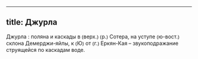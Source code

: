 
---
title: Джурла
---
Джурла
: поляна и каскады в ⦅верх.⦆ ⦅р.⦆ Сотера, на уступе ⦅ю-вост.⦆ склона Демерджи-яйлы, к ⦅Ю⦆ от ⦅г.⦆ Еркян-Кая – звукоподражание струящейся по каскадам воде.
